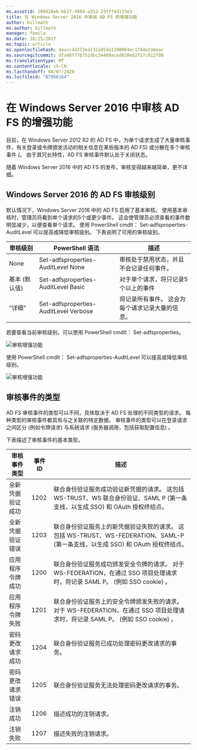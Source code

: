 ```yaml
---
ms.assetid: 208928eb-bb17-4984-a312-23fff43133e3
title: 在 Windows Server 2016 中审核 AD FS 的增强功能
author: billmath
ms.author: billmath
manager: femila
ms.date: 10/25/2017
ms.topic: article
ms.openlocfilehash: 4aacc4d3f3ea132a85da1108064ec1f44e2a6eac
ms.sourcegitcommit: dfa48f77b751dbc34409aced628eb2f17c912f08
ms.translationtype: MT
ms.contentlocale: zh-CN
ms.lasthandoff: 08/07/2020
ms.locfileid: "87956164"
---
```

# <a name="auditing-enhancements-to-ad-fs-in-windows-server-2016"></a>在 Windows Server 2016 中审核 AD FS 的增强功能

目前，在 Windows Server 2012 R2 的 AD FS 中，为单个请求生成了大量审核事件，有关登录或令牌颁发活动的相关信息在某些版本的 AD FS) 或分散在多个审核事件 (。 由于其冗长特性，AD FS 审核事件默认处于关闭状态。

随着 Windows Server 2016 中的 AD FS 的发布，审核变得越来越简单，更不详细。

## <a name="auditing-levels-in-ad-fs-for-windows-server-2016"></a>Windows Server 2016 的 AD FS 审核级别
默认情况下，Windows Server 2016 中的 AD FS 启用了基本审核。  使用基本审核时，管理员将看到单个请求的5个或更少事件。  这会使管理员必须查看的事件数明显减少，以便查看单个请求。   使用 PowerShell cmdlt： Set-adfsproperties-AuditLevel 可以提高或降低审核级别。  下表说明了可用的审核级别。

| 审核级别 | PowerShell 语法 | 描述 |
|--|--|--|
| None | Set-adfsproperties-AuditLevel None | 审核处于禁用状态，并且不会记录任何事件。 |
| 基本 (默认值)  | Set-adfsproperties-AuditLevel Basic | 对于单个请求，将只记录5个以上的事件 |
| “详细” | Set-adfsproperties-AuditLevel Verbose | 将记录所有事件。  这会为每个请求记录大量的信息。 |

若要查看当前审核级别，可以使用 PowerShell cmdlt： Set-adfsproperties。

![审核增强功能](media/Auditing-Enhancements-to-AD-FS-in-Windows-Server-2016/ADFS_Audit_1.PNG)

使用 PowerShell cmdlt： Set-adfsproperties-AuditLevel 可以提高或降低审核级别。

![审核增强功能](media/Auditing-Enhancements-to-AD-FS-in-Windows-Server-2016/ADFS_Audit_2.png)

## <a name="types-of-audit-events"></a>审核事件的类型
AD FS 审核事件的类型可以不同，具体取决于 AD FS 处理的不同类型的请求。 每种类型的审核事件都具有与之关联的特定数据。  审核事件的类型可以在登录请求之间区分 (例如令牌请求) 与系统请求 (服务器调用，包括获取配置信息) 。

下表描述了审核事件的基本类型。

| 审核事件类型 | 事件 ID | 描述 |
|--|--|--|
| 全新凭据验证成功 | 1202 | 联合身份验证服务成功验证新凭据的请求。 这包括 WS-TRUST、WS 联合身份验证、SAML P (第一条支线，以生成 SSO) 和 OAuth 授权终结点。 |
| 全新凭据验证错误 | 1203 | 联合身份验证服务上的新凭据验证失败的请求。 这包括 WS-TRUST、WS-FEDERATION、SAML-P (第一条支线，以生成 SSO) 和 OAuth 授权终结点。 |
| 应用程序令牌成功 | 1200 | 联合身份验证服务成功颁发安全令牌的请求。 对于 WS-FEDERATION，在通过 SSO 项目处理请求时，将记录 SAML P。  (例如 SSO cookie) 。 |
| 应用程序令牌失败 | 1201 | 联合身份验证服务上的安全令牌颁发失败的请求。 对于 WS-FEDERATION，在通过 SSO 项目处理请求时，将记录 SAML P。  (例如 SSO cookie) 。 |
| 密码更改请求成功 | 1204 | 联合身份验证服务已成功处理密码更改请求的事务。 |
| 密码更改请求错误 | 1205 | 联合身份验证服务无法处理密码更改请求的事务。 |
| 注销成功 | 1206 | 描述成功的注销请求。 |
| 注销失败 | 1207 | 描述失败的注销请求。 |
